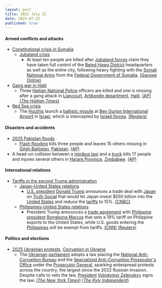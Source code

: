 ```yaml
---
layout: post
title: 2025 July 22
date: 2025-07-22
published: true
---
```



#### Armed conflicts and attacks

* [Constitutional crisis in Somalia](https://en.wikipedia.org/wiki/Constitutional_crisis_in_Somalia "Constitutional crisis in Somalia")
  * [Jubaland crisis](https://en.wikipedia.org/wiki/Jubaland_crisis "Jubaland crisis")
    * At least ten people are killed after [Jubaland forces](https://en.wikipedia.org/wiki/Jubaland_Dervish_Force "Jubaland Dervish Force") claim they have taken full control of the [Beled Hawo District](https://en.wikipedia.org/wiki/Beled_Hawo_District "Beled Hawo District") headquarters as well as the entire city, following heavy fighting with the [Somali National Army](https://en.wikipedia.org/wiki/Somali_National_Army "Somali National Army") from the [Federal Government of Somalia](https://en.wikipedia.org/wiki/Federal_Government_of_Somalia "Federal Government of Somalia"). [(Garowe Online)](https://www.garoweonline.com/en/news/somalia/jubaland-forces-claim-control-of-beled-hawo-after-heavy-fighting-with-federal-troops)
* [Gang war in Haiti](https://en.wikipedia.org/wiki/Gang_war_in_Haiti "Gang war in Haiti")
  * Three [Haitian National Police](https://en.wikipedia.org/wiki/Haitian_National_Police "Haitian National Police") officers are killed and one is missing after a gang attack in [Liancourt](https://en.wikipedia.org/wiki/Liancourt%2C_Haiti "Liancourt, Haiti"), [Artibonite department](https://en.wikipedia.org/wiki/Artibonite_%28department%29 "Artibonite (department)"), [Haiti](https://en.wikipedia.org/wiki/Haiti "Haiti"). [(AP)](https://apnews.com/article/haiti-police-officers-killed-artibonite-gangs-b04fb80e51e64d49a60e41b7ae2e1ab7) [(*The Haitian Times*)](https://haitiantimes.com/2025/07/23/haiti-police-killed-artibonite-demands-response/)
* [Red Sea crisis](https://en.wikipedia.org/wiki/Red_Sea_crisis "Red Sea crisis")
  * The [Houthis](https://en.wikipedia.org/wiki/Houthi "Houthi") launch a [ballistic missile](https://en.wikipedia.org/wiki/Ballistic_missile "Ballistic missile") at [Ben Gurion International Airport](https://en.wikipedia.org/wiki/Ben_Gurion_International_Airport "Ben Gurion International Airport") in [Israel](https://en.wikipedia.org/wiki/Israel "Israel"), which is intercepted by [Israeli forces](https://en.wikipedia.org/wiki/Israeli_forces "Israeli forces"). [(Reuters)](https://www.reuters.com/world/middle-east/israel-intercepts-missile-fired-yemen-2025-07-22/)

#### Disasters and accidents

* [2025 Pakistan floods](https://en.wikipedia.org/wiki/2025_Pakistan_floods "2025 Pakistan floods")
  * [Flash flooding](https://en.wikipedia.org/wiki/Flash_flood "Flash flood") kills three people and leaves 15 others missing in [Gilgit-Baltistan](https://en.wikipedia.org/wiki/Gilgit-Baltistan "Gilgit-Baltistan"), [Pakistan](https://en.wikipedia.org/wiki/Pakistan "Pakistan"). [(AP)](https://apnews.com/article/pakistan-monsoon-rains-flash-floods-landslides-tourists-acccf52a08255a4502cea64be99d9cb3)
* A head-on collision between a [minibus taxi](https://en.wikipedia.org/wiki/Share_taxi "Share taxi") and a [truck](https://en.wikipedia.org/wiki/Truck "Truck") kills 17 people and injures several others in [Harare Province](https://en.wikipedia.org/wiki/Harare_Province "Harare Province"), [Zimbabwe](https://en.wikipedia.org/wiki/Zimbabwe "Zimbabwe"). [(AP)](https://apnews.com/article/zimbabwe-17-deaths-road-accident-ee4fb18249f6730ac3bb6451a4434eae)

#### International relations

* [Tariffs in the second Trump administration](https://en.wikipedia.org/wiki/Tariffs_in_the_second_Trump_administration "Tariffs in the second Trump administration")
  * [Japan–United States relations](https://en.wikipedia.org/wiki/Japan%E2%80%93United_States_relations "Japan–United States relations")
    * [U.S. president](https://en.wikipedia.org/wiki/President_of_the_United_States "President of the United States") [Donald Trump](https://en.wikipedia.org/wiki/Donald_Trump "Donald Trump") announces a trade deal with [Japan](https://en.wikipedia.org/wiki/Japan "Japan") on [Truth Social](https://en.wikipedia.org/wiki/Truth_Social "Truth Social") that would let Japan invest $550 billion into the [United States](https://en.wikipedia.org/wiki/United_States "United States") and reduce the [tariffs](https://en.wikipedia.org/wiki/Tariff "Tariff") to 15%. [(CNBC)](https://www.cnbc.com/amp/2025/07/23/trump-announces-massive-trade-deal-with-japan-with-15percent-tariffs.html)
  * [Philippines–United States relations](https://en.wikipedia.org/wiki/Philippines%E2%80%93United_States_relations "Philippines–United States relations")
    * President Trump announces a [trade agreement](https://en.wikipedia.org/wiki/Trade_agreement "Trade agreement") with [Philippine president](https://en.wikipedia.org/wiki/President_of_the_Philippines "President of the Philippines") [Bongbong Marcos](https://en.wikipedia.org/wiki/Bongbong_Marcos "Bongbong Marcos") that sets a 19% tariff on Philippine exports to the United States, while U.S. goods entering the [Philippines](https://en.wikipedia.org/wiki/Philippines "Philippines") will be exempt from tariffs. [(CNN)](https://edition.cnn.com/2025/07/22/business/trump-philippines-trade-deal) [(Reuters)](https://www.reuters.com/world/asia-pacific/philippines-pay-19-tariff-trump-says-2025-07-22/)

#### Politics and elections

* [2025 Ukrainian protests](https://en.wikipedia.org/wiki/2025_Ukrainian_protests "2025 Ukrainian protests"), [Corruption in Ukraine](https://en.wikipedia.org/wiki/Corruption_in_Ukraine "Corruption in Ukraine")
  * The [Ukrainian](https://en.wikipedia.org/wiki/Ukraine "Ukraine") [parliament](https://en.wikipedia.org/wiki/Verkhovna_Rada "Verkhovna Rada") adopts a law placing the [National Anti-Corruption Bureau](https://en.wikipedia.org/wiki/National_Anti-Corruption_Bureau "National Anti-Corruption Bureau") and the [Specialized Anti-Corruption Prosecutor's Office](https://en.wikipedia.org/wiki/Specialized_Anti-Corruption_Prosecutor%27s_Office "Specialized Anti-Corruption Prosecutor's Office") under the [Prosecutor General](https://en.wikipedia.org/wiki/Prosecutor_General_of_Ukraine "Prosecutor General of Ukraine"), sparking widespread protests across the country, the largest since the 2022 Russian invasion. Despite calls to veto the law, [President](https://en.wikipedia.org/wiki/President_of_Ukraine "President of Ukraine") [Volodymyr Zelenskyy](https://en.wikipedia.org/wiki/Volodymyr_Zelenskyy "Volodymyr Zelenskyy") signs the law. [(*The New York Times*)](https://www.nytimes.com/2025/07/22/world/europe/zelensky-protests-corruption.html) [(*The Kyiv Independent*)](https://kyivindependent.com/veto-the-law-wartime-protests-sweep-ukraine-after-parliament-passes-bill-weakening-anti-corruption-institutions/)
